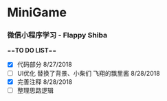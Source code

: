 # MiniGame
### 微信小程序学习 - Flappy Shiba

==**TO DO LIST**==
- [x] 代码部分 8/27/2018
- [ ] UI优化
替换了背景、小柴们 飞翔的飘里酱 8/28/2018
- [x] 完善注释 8/28/2018
- [ ] 整理思路逻辑
